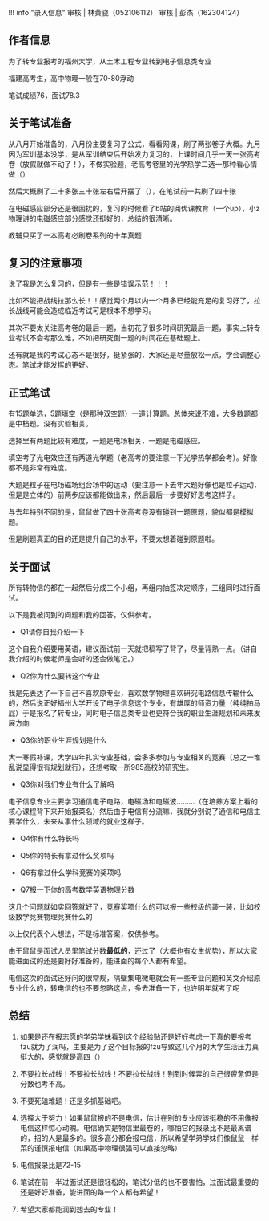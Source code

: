 !!! info "录入信息"
    审核 | 林黄骁（052106112）
    审核 | 彭杰（162304124）
## 作者信息

为了转专业报考的福州大学，从土木工程专业转到电子信息类专业

福建高考生，高中物理一般在70-80浮动

笔试成绩76，面试78.3

## 关于笔试准备

从八月开始准备的，八月份主要复习了公式，看看网课，刷了两张卷子大概。九月因为军训基本没学，是从军训结束后开始发力复习的，上课时间几乎一天一张高考卷（放假就做不动了！），不做实验题，老高考卷里的光学热学二选一那种看心情做（）

然后大概刷了二十多张三十张左右后开摆了（），在笔试前一共刷了四十张

在电磁感应部分还是很困扰的，复习的时候看了b站的阅优课教育（一个up），小z物理讲的电磁感应部分感觉还挺好的，总结的很清晰。

教辅只买了一本高考必刷卷系列的十年真题

## 复习的注意事项

说了我是怎么复习的，但是有一些是错误示范！！！

比如不能把战线拉那么长！！感觉两个月以内一个月多已经能充足的复习好了，拉长战线可能会造成临近考试可是根本不想学习。

其次不要太关注高考卷的最后一题，当初花了很多时间研究最后一题，事实上转专业考试不会考那么难，不如把研究倒一题的时间花在基础题上。

还有就是我的考试心态不是很好，挺紧张的，大家还是尽量放松一点，学会调整心态。笔试才能发挥的更好。

## 正式笔试

有15题单选，5题填空（是那种双空题）一道计算题。总体来说不难，大多数题都是中档题。没有实验相关。

选择里有两题比较有难度，一题是电场相关，一题是电磁感应。

填空考了光电效应还有两道光学题（老高考的要注意一下光学热学都会考）。好像都不是非常有难度。

大题是粒子在电场磁场组合场中的运动（要注意一下去年大题好像也是粒子运动，但是是立体的）前两步应该都能做出来，然后最后一步要好好思考这样子。

与去年特别不同的是，鼠鼠做了四十张高考卷没有碰到一题原题，貌似都是模拟题。

但是刷题真正的目的还是提升自己的水平，不要太想着碰到原题啦。

## 关于面试

所有转物信的都在一起然后分成三个小组，再组内抽签决定顺序，三组同时进行面试。

以下是我被问到的问题和我的回答，仅供参考。

- Q1请你自我介绍一下

这个自我介绍要用英语，建议面试前一天就把稿写了背了，尽量背熟一点。（讲自我介绍的时候老师是会听的还会做笔记。）

- Q2你为什么要转这个专业

我是先表达了一下自己不喜欢原专业，喜欢数学物理喜欢研究电路信息传输什么的，然后说正好福州大学开设了电子信息这个专业，有雄厚的师资力量（纯纯拍马屁）于是报名了转专业，同时电子信息类专业也更符合我的职业生涯规划和未来发展方向

- Q3你的职业生涯规划是什么

大一寒假补课，大学四年扎实专业基础，会多多参加与专业相关的竞赛（总之一堆乱说显得很有规划就行），还想考取一所985高校的研究生。

- Q3你对我们专业有什么了解吗

电子信息专业主要学习通信电子电路，电磁场和电磁波………（在培养方案上看的核心课程背下来开始报菜名）然后由于电信有分流嘛，我就分别说了通信和电信主要学什么，未来从事什么领域的就业这样子。

- Q4你有什么特长吗

- Q5你的特长有拿过什么奖项吗

- Q6有拿过什么学科竞赛的奖项吗

- Q7报一下你的高考数学英语物理分数

这几个问题就如实回答就好了，竞赛奖项什么的可以报一些校级的装一装，比如校级数学竞赛物理竞赛什么的

以上仅代表个人想法，不是标准答案，仅供参考。

由于鼠鼠是面试人员里笔试分数**最低的**，还过了（大概也有女生优势），所以大家能进面试的还是要好好准备的，能进面的每个人都有希望。

电信这次的面试还好问的很常规，隔壁集电微电就会有一些专业问题和英文介绍原专业什么的，转电信的也不要忽略这点，多去准备一下，也许明年就考了呢

## 总结

1. 如果是还在报志愿的学弟学妹看到这个经验贴还是好好考虑一下真的要报考fzu就为了润吗，主要是为了这个目标报的fzu导致这几个月的大学生活压力真挺大的，感觉就是高四（）

2. 不要拉长战线！不要拉长战线！不要拉长战线！别到时候弄的自己很疲惫但是分数也考不高。

3. 不要死磕难题！还是多抓基础吧。

4. 选择大于努力！如果鼠鼠报的不是电信，估计在别的专业应该挺稳的不用像报电信这样惊心动魄。电信确实是物信里最卷的，哪怕它的报录比不是最离谱的，招的人是最多的。很多高分都会报电信，所以希望学弟学妹们像鼠鼠一样菜的谨慎报电信（如果高中物理很强可以直接忽略）

5. 电信报录比是72-15

6. 笔试在前一半过面试还是很轻松的，笔试分低的也不要害怕，过面试最重要的还是好好准备，能进面的每一个人都有希望！

7. 希望大家都能润到想去的专业！